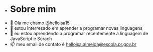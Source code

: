 - # Sobre mim 
-  👋 Ola me chamo @helloisa15
- 👀 estou interresado em aprender a programar novas linguagens 
- 💞️ eu estou aprendendo a programar recentemente a linguagem de JavaScript e Scrach
- 📫 meu email de contato é helloisa.almeida@escola.pr.gov.br
